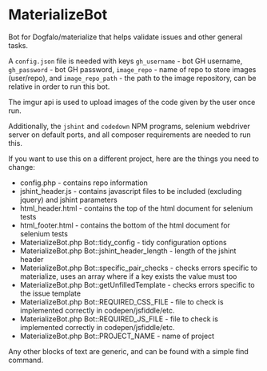 # MaterializeBot

Bot for Dogfalo/materialize that helps validate issues and other general tasks.

A `config.json` file is needed with keys `gh_username` - bot GH username, `gh_password` - bot GH password, `image_repo` - name of repo to store images (user/repo), and `image_repo_path` - the path to the image repository, can be relative in order to run this bot.

The imgur api is used to upload images of the code given by the user once run.

Additionally, the `jshint` and `codedown` NPM programs, selenium webdriver server on default ports, and all composer requirements are needed to run this.

If you want to use this on a different project, here are the things you need to change:

* config.php - contains repo information
* jshint_header.js - contains javascript files to be included (excluding jquery) and jshint parameters
* html_header.html - contains the top of the html document for selenium tests
* html_footer.html - contains the bottom of the html document for selenium tests
* MaterializeBot.php Bot::tidy_config - tidy configuration options
* MaterializeBot.php Bot::jshint_header_length - length of the jshint header
* MaterializeBot.php Bot::specific_pair_checks - checks errors specific to materialize, uses an array where if a key exists the value must too
* MaterializeBot.php Bot::getUnfilledTemplate - checks errors specific to the issue template
* MaterializeBot.php Bot::REQUIRED_CSS_FILE - file to check is implemented correctly in codepen/jsfiddle/etc.
* MaterializeBot.php Bot::REQUIRED_JS_FILE - file to check is implemented correctly in codepen/jsfiddle/etc.
* MaterializeBot.php Bot::PROJECT_NAME - name of project

Any other blocks of text are generic, and can be found with a simple find command.
